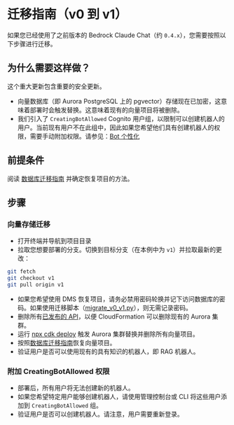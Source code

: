 # 迁移指南（v0 到 v1）

如果您已经使用了之前版本的 Bedrock Claude Chat（约 `0.4.x`），您需要按照以下步骤进行迁移。

## 为什么需要这样做？

这个重大更新包含重要的安全更新。

- 向量数据库（即 Aurora PostgreSQL 上的 pgvector）存储现在已加密，这意味着部署时会触发替换。这意味着现有的向量项目将被删除。
- 我们引入了 `CreatingBotAllowed` Cognito 用户组，以限制可以创建机器人的用户。当前现有用户不在此组中，因此如果您希望他们具有创建机器人的权限，需要手动附加权限。请参见：[Bot 个性化](../../README.md#bot-personalization)

## 前提条件

阅读 [数据库迁移指南](./DATABASE_MIGRATION_zh-CN.md) 并确定恢复项目的方法。

## 步骤

### 向量存储迁移

- 打开终端并导航到项目目录
- 拉取您想要部署的分支。切换到目标分支（在本例中为 `v1`）并拉取最新的更改：

```sh
git fetch
git checkout v1
git pull origin v1
```

- 如果您希望使用 DMS 恢复项目，请务必禁用密码轮换并记下访问数据库的密码。如果使用迁移脚本（[migrate_v0_v1.py](./migrate_v0_v1.py)），则无需记录密码。
- 删除所有[已发布的 API](../PUBLISH_API_zh-CN.md)，以便 CloudFormation 可以删除现有的 Aurora 集群。
- 运行 [npx cdk deploy](../README.md#deploy-using-cdk) 触发 Aurora 集群替换并删除所有向量项目。
- 按照[数据库迁移指南](./DATABASE_MIGRATION_zh-CN.md)恢复向量项目。
- 验证用户是否可以使用现有的具有知识的机器人，即 RAG 机器人。

### 附加 CreatingBotAllowed 权限

- 部署后，所有用户将无法创建新的机器人。
- 如果您希望特定用户能够创建机器人，请使用管理控制台或 CLI 将这些用户添加到 `CreatingBotAllowed` 组。
- 验证用户是否可以创建机器人。请注意，用户需要重新登录。
